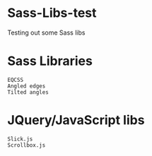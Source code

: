 # Sass-Libs-test
Testing out some Sass libs

# Sass Libraries

    EQCSS
    Angled edges
    Tilted angles
    
# JQuery/JavaScript libs

    Slick.js
    Scrollbox.js